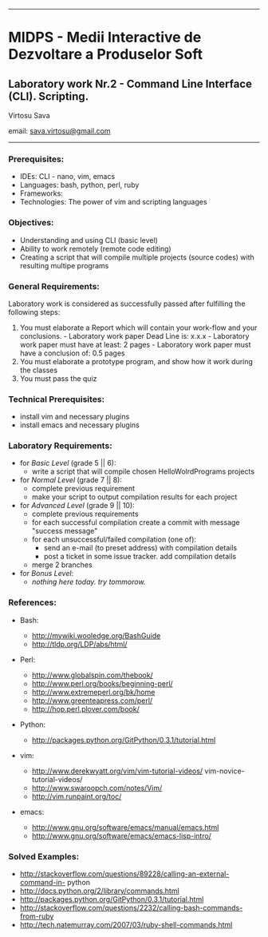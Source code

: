 *******************************************************************************
MIDPS - Medii Interactive de Dezvoltare a Produselor Soft
====
Laboratory work Nr.2 - Command Line Interface (CLI). Scripting.
----

Virtosu Sava

email: sava.virtosu@gmail.com
*******************************************************************************

### Prerequisites:
  - IDEs: CLI - nano, vim, emacs
  - Languages: bash, python, perl, ruby
  - Frameworks: 
  - Technologies: The power of vim and scripting languages

### Objectives: 
  - Understanding and using CLI (basic level)
  - Ability to work remotely (remote code editing)
  - Creating a script that will compile multiple projects (source codes) with resulting multipe programs

### General Requirements:
  Laboratory work is considered as successfully passed after fulfilling the following steps:
  
  1. You must elaborate a Report which will contain your work-flow and your conclusions.
    - Laboratory work paper Dead Line is: x.x.x
    - Laboratory work paper must have at least: 2 pages
    - Laboratory work paper must have a conclusion of: 0.5 pages
  2. You must elaborate a prototype program, and show how it work during the classes
  3. You must pass the quiz 

### Technical Prerequisites:
  - install vim and necessary plugins
  - install emacs and necessary plugins

### Laboratory Requirements:
  - for _Basic Level_ (grade 5 || 6):
    - write a script that will compile chosen HelloWolrdPrograms projects
  - for _Normal Level_ (grade 7 || 8):
    - complete previous requirement
    - make your script to output compilation results for each project
  - for _Advanced Level_ (grade 9 || 10):
    - complete previous requirements
    - for each successful compilation create a commit with message "success message"
    - for each unsuccessful/failed compilation (one of):
      - send an e-mail (to preset address) with compilation details
      - post a ticket in some issue tracker. add compilation details
    - merge 2 branches
  - for _Bonus Level_:
    - _nothing here today. try tommorow._

### References:
  - Bash:
    - http://mywiki.wooledge.org/BashGuide
    - http://tldp.org/LDP/abs/html/

  - Perl:
    - http://www.globalspin.com/thebook/
    - http://www.perl.org/books/beginning-perl/
    - http://www.extremeperl.org/bk/home
    - http://www.greenteapress.com/perl/
    - http://hop.perl.plover.com/book/

  - Python:
    - http://packages.python.org/GitPython/0.3.1/tutorial.html

  - vim:
    - http://www.derekwyatt.org/vim/vim-tutorial-videos/
    vim-novice-tutorial-videos/
    - http://www.swaroopch.com/notes/Vim/
    - http://vim.runpaint.org/toc/

  - emacs:
    - http://www.gnu.org/software/emacs/manual/emacs.html
    - http://www.gnu.org/software/emacs/emacs-lisp-intro/

### Solved Examples:
  - http://stackoverflow.com/questions/89228/calling-an-external-command-in-
  python
  - http://docs.python.org/2/library/commands.html
  - http://packages.python.org/GitPython/0.3.1/tutorial.html
  - http://stackoverflow.com/questions/2232/calling-bash-commands-from-ruby
  - http://tech.natemurray.com/2007/03/ruby-shell-commands.html
